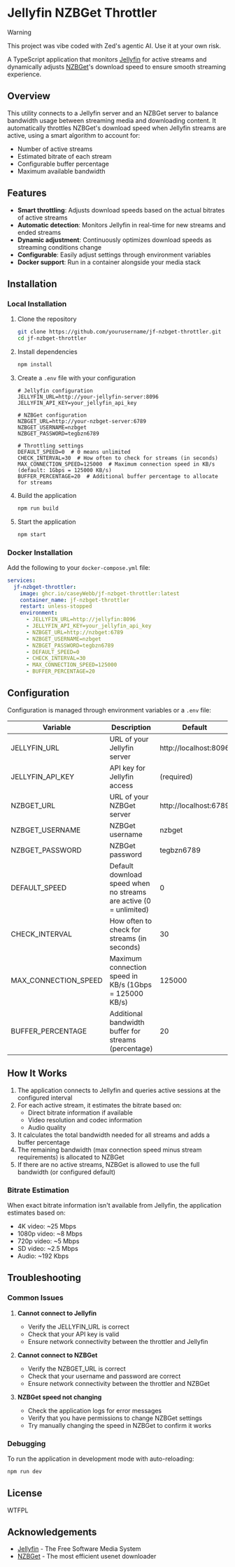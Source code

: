 # Jellyfin NZBGet Throttler

> [!WARNING]
>
> This project was vibe coded with Zed's agentic AI. Use it at your own risk.

A TypeScript application that monitors [Jellyfin][] for active streams and dynamically adjusts [NZBGet][]'s download speed to ensure smooth streaming experience.

## Overview

This utility connects to a Jellyfin server and an NZBGet server to balance bandwidth usage between streaming media and downloading content. It automatically throttles NZBGet's download speed when Jellyfin streams are active, using a smart algorithm to account for:

- Number of active streams
- Estimated bitrate of each stream
- Configurable buffer percentage
- Maximum available bandwidth

## Features

- **Smart throttling**: Adjusts download speeds based on the actual bitrates of active streams
- **Automatic detection**: Monitors Jellyfin in real-time for new streams and ended streams
- **Dynamic adjustment**: Continuously optimizes download speeds as streaming conditions change
- **Configurable**: Easily adjust settings through environment variables
- **Docker support**: Run in a container alongside your media stack

## Installation

### Local Installation

1. Clone the repository
   ```bash
   git clone https://github.com/yourusername/jf-nzbget-throttler.git
   cd jf-nzbget-throttler
   ```

2. Install dependencies
   ```bash
   npm install
   ```

3. Create a `.env` file with your configuration
   ```
   # Jellyfin configuration
   JELLYFIN_URL=http://your-jellyfin-server:8096
   JELLYFIN_API_KEY=your_jellyfin_api_key

   # NZBGet configuration
   NZBGET_URL=http://your-nzbget-server:6789
   NZBGET_USERNAME=nzbget
   NZBGET_PASSWORD=tegbzn6789

   # Throttling settings
   DEFAULT_SPEED=0  # 0 means unlimited
   CHECK_INTERVAL=30  # How often to check for streams (in seconds)
   MAX_CONNECTION_SPEED=125000  # Maximum connection speed in KB/s (default: 1Gbps = 125000 KB/s)
   BUFFER_PERCENTAGE=20  # Additional buffer percentage to allocate for streams
   ```

4. Build the application
   ```bash
   npm run build
   ```

5. Start the application
   ```bash
   npm start
   ```

### Docker Installation

Add the following to your `docker-compose.yml` file:

```yaml
services:
  jf-nzbget-throttler:
    image: ghcr.io/caseyWebb/jf-nzbget-throttler:latest
    container_name: jf-nzbget-throttler
    restart: unless-stopped
    environment:
      - JELLYFIN_URL=http://jellyfin:8096
      - JELLYFIN_API_KEY=your_jellyfin_api_key
      - NZBGET_URL=http://nzbget:6789
      - NZBGET_USERNAME=nzbget
      - NZBGET_PASSWORD=tegbzn6789
      - DEFAULT_SPEED=0
      - CHECK_INTERVAL=30
      - MAX_CONNECTION_SPEED=125000
      - BUFFER_PERCENTAGE=20
```

## Configuration

Configuration is managed through environment variables or a `.env` file:

| Variable | Description | Default |
|----------|-------------|--------|
| JELLYFIN_URL | URL of your Jellyfin server | http://localhost:8096 |
| JELLYFIN_API_KEY | API key for Jellyfin access | (required) |
| NZBGET_URL | URL of your NZBGet server | http://localhost:6789 |
| NZBGET_USERNAME | NZBGet username | nzbget |
| NZBGET_PASSWORD | NZBGet password | tegbzn6789 |
| DEFAULT_SPEED | Default download speed when no streams are active (0 = unlimited) | 0 |
| CHECK_INTERVAL | How often to check for streams (in seconds) | 30 |
| MAX_CONNECTION_SPEED | Maximum connection speed in KB/s (1Gbps = 125000 KB/s) | 125000 |
| BUFFER_PERCENTAGE | Additional bandwidth buffer for streams (percentage) | 20 |

## How It Works

1. The application connects to Jellyfin and queries active sessions at the configured interval
2. For each active stream, it estimates the bitrate based on:
   - Direct bitrate information if available
   - Video resolution and codec information
   - Audio quality
3. It calculates the total bandwidth needed for all streams and adds a buffer percentage
4. The remaining bandwidth (max connection speed minus stream requirements) is allocated to NZBGet
5. If there are no active streams, NZBGet is allowed to use the full bandwidth (or configured default)

### Bitrate Estimation

When exact bitrate information isn't available from Jellyfin, the application estimates based on:

- 4K video: ~25 Mbps
- 1080p video: ~8 Mbps
- 720p video: ~5 Mbps
- SD video: ~2.5 Mbps
- Audio: ~192 Kbps

## Troubleshooting

### Common Issues

1. **Cannot connect to Jellyfin**
   - Verify the JELLYFIN_URL is correct
   - Check that your API key is valid
   - Ensure network connectivity between the throttler and Jellyfin

2. **Cannot connect to NZBGet**
   - Verify the NZBGET_URL is correct
   - Check that your username and password are correct
   - Ensure network connectivity between the throttler and NZBGet

3. **NZBGet speed not changing**
   - Check the application logs for error messages
   - Verify that you have permissions to change NZBGet settings
   - Try manually changing the speed in NZBGet to confirm it works

### Debugging

To run the application in development mode with auto-reloading:

```bash
npm run dev
```

## License

WTFPL

## Acknowledgements

- [Jellyfin][] - The Free Software Media System
- [NZBGet][] - The most efficient usenet downloader

[Jellyfin]: https://jellyfin.org/
[NZBGet]: https://nzbget.net/
